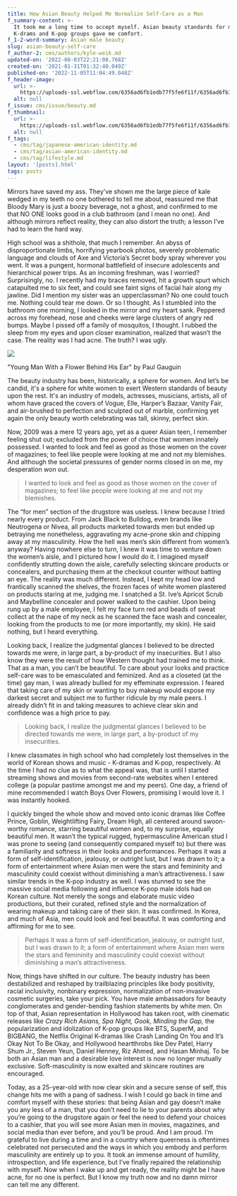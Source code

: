 ```yaml
---
title: How Asian Beauty Helped Me Normalize Self-Care as a Man
f_summary-content: >-
  It took me a long time to accept myself. Asian beauty standards for men in
  K-drams and K-pop groups gave me comfort.
f_1-2-word-summary: Asian male beauty
slug: asian-beauty-self-care
f_author-2: cms/authors/kyle-weik.md
updated-on: '2022-08-03T22:21:08.768Z'
created-on: '2021-01-31T01:32:40.049Z'
published-on: '2022-11-05T11:04:49.048Z'
f_header-image:
  url: >-
    https://uploads-ssl.webflow.com/6356ad6fb1edb77f5fe6f11f/6356ad6fb1edb72c15e6fb4a_60167540f744fddb099f97b3_35420Young20Man20with20a20Flower20Behind20his20Ear201891.jpeg
  alt: null
f_issue: cms/issue/beauty.md
f_thumbnail:
  url: >-
    https://uploads-ssl.webflow.com/6356ad6fb1edb77f5fe6f11f/6356ad6fb1edb782c1e6fb49_6016776e893a7f77adbd70d9_Screenshot202021-01-3120012449.jpeg
  alt: null
f_tags:
  - cms/tag/japanese-american-identity.md
  - cms/tag/asian-american-identity.md
  - cms/tag/lifestyle.md
layout: '[posts].html'
tags: posts
---
```


Mirrors have saved my ass. They’ve shown me the large piece of kale wedged in my teeth no one bothered to tell me about, reassured me that Bloody Mary is just a boozy beverage, not a ghost, and confirmed to me that NO ONE looks good in a club bathroom (and I mean no one). And although mirrors reflect reality, they can also distort the truth; a lesson I’ve had to learn the hard way.

High school was a shithole, that much I remember. An abyss of disproportionate limbs, horrifying yearbook photos, severely problematic language and clouds of Axe and Victoria’s Secret body spray wherever you went. It was a pungent, hormonal battlefield of insecure adolescents and hierarchical power trips. As an incoming freshman, was I worried? Surprisingly, no. I recently had my braces removed, hit a growth spurt which catapulted me to six feet, and could see faint signs of facial hair along my jawline. Did I mention my sister was an upperclassman? No one could touch me. Nothing could tear me down. Or so I thought. As I stumbled into the bathroom one morning, I looked in the mirror and my heart sank. Peppered across my forehead, nose and cheeks were large clusters of angry red bumps. Maybe I pissed off a family of mosquitos, I thought. I rubbed the sleep from my eyes and upon closer examination, realized that wasn’t the case. The reality was I had acne. The truth? I was ugly.

![](https://uploads-ssl.webflow.com/5ea52d95dddc5f21748c6b98/60167540f744fddb099f97b3_354%20Young%20Man%20with%20a%20Flower%20Behind%20his%20Ear%201891.jpg)

"Young Man With a Flower Behind His Ear" by Paul Gauguin

The beauty industry has been, historically, a sphere for women. And let’s be candid, it's a sphere for white women to exert Western standards of beauty upon the rest. It's an industry of models, actresses, musicians, artists, all of whom have graced the covers of Vogue, Elle, Harper’s Bazaar, Vanity Fair, and air-brushed to perfection and sculpted out of marble, confirming yet again the only beauty worth celebrating was tall, skinny, perfect skin.

Now, 2009 was a mere 12 years ago, yet as a queer Asian teen, I remember feeling shut out; excluded from the power of choice that women innately possessed. I wanted to look and feel as good as those women on the cover of magazines; to feel like people were looking at me and not my blemishes. And although the societal pressures of gender norms closed in on me, my desperation won out.

> I wanted to look and feel as good as those women on the cover of magazines; to feel like people were looking at me and not my blemishes.

The “for men” section of the drugstore was useless. I knew because I tried nearly every product. From Jack Black to Bulldog, even brands like Neutrogena or Nivea, all products marketed towards men but ended up betraying me nonetheless, aggravating my acne-prone skin and chipping away at my masculinity. How the hell was men’s skin different from women’s anyway? Having nowhere else to turn, I knew it was time to venture down the women’s aisle, and I pictured how I would do it. I imagined myself confidently strutting down the aisle, carefully selecting skincare products or concealers, and purchasing them at the checkout counter without batting an eye. The reality was much different. Instead, I kept my head low and frantically scanned the shelves, the frozen faces of white women plastered on products staring at me, judging me. I snatched a St. Ive’s Apricot Scrub and Maybelline concealer and power walked to the cashier. Upon being rung up by a male employee, I felt my face turn red and beads of sweat collect at the nape of my neck as he scanned the face wash and concealer, looking from the products to me (or more importantly, my skin). He said nothing, but I heard everything.

Looking back, I realize the judgmental glances I believed to be directed towards me were, in large part, a by-product of my insecurities. But I also know they were the result of how Western thought had trained me to think. That as a man, you can’t be beautiful. To care about your looks and practice self-care was to be emasculated and feminized. And as a closeted (at the time) gay man, I was already bullied for my effeminate expression. I feared that taking care of my skin or wanting to buy makeup would expose my darkest secret and subject me to further ridicule by my male peers. I already didn’t fit in and taking measures to achieve clear skin and confidence was a high price to pay.

> Looking back, I realize the judgmental glances I believed to be directed towards me were, in large part, a by-product of my insecurities.

I knew classmates in high school who had completely lost themselves in the world of Korean shows and music - K-dramas and K-pop, respectively. At the time I had no clue as to what the appeal was, that is until I started streaming shows and movies from second-rate websites when I entered college (a popular pastime amongst me and my peers). One day, a friend of mine recommended I watch Boys Over Flowers, promising I would love it. I was instantly hooked.

I quickly binged the whole show and moved onto iconic dramas like Coffee Prince, Goblin, Weightlifting Fairy, Dream High, all centered around swoon-worthy romance, starring beautiful women and, to my surprise, equally beautiful men. It wasn’t the typical rugged, hypermasculine American stud I was prone to seeing (and consequently compared myself to) but there was a familiarity and softness in their looks and performances. Perhaps it was a form of self-identification, jealousy, or outright lust, but I was drawn to it; a form of entertainment where Asian men were the stars and femininity and masculinity could coexist without diminishing a man’s attractiveness. I saw similar trends in the K-pop industry as well. I was stunned to see the massive social media following and influence K-pop male idols had on Korean culture. Not merely the songs and elaborate music video productions, but their curated, refined style and the normalization of wearing makeup and taking care of their skin. It was confirmed. In Korea, and much of Asia, men could look and feel beautiful. It was comforting and affirming for me to see.

> Perhaps it was a form of self-identification, jealousy, or outright lust, but I was drawn to it; a form of entertainment where Asian men were the stars and femininity and masculinity could coexist without diminishing a man’s attractiveness.

Now, things have shifted in our culture. The beauty industry has been destabilized and reshaped by trailblazing principles like body positivity, racial inclusivity, nonbinary expression, normalization of non-invasive cosmetic surgeries, take your pick. You have male ambassadors for beauty conglomerates and gender-bending fashion statements by white men. On top of that, Asian representation in Hollywood has taken root, with cinematic releases like _Crazy Rich Asians, Spa Night, Gook, Minding the Gap,_ the popularization and idolization of K-pop groups like BTS, SuperM, and BIGBANG, the Netflix Original K-dramas like Crash Landing On You and It’s Okay Not To Be Okay, and Hollywood heartthrobs like Dev Patel, Harry Shum Jr., Steven Yeun, Daniel Henney, Riz Ahmed, and Hasan Minhaj. To be both an Asian man and a desirable love interest is now no longer mutually exclusive. Soft-masculinity is now exalted and skincare routines are encouraged.

Today, as a 25-year-old with now clear skin and a secure sense of self, this change hits me with a pang of sadness. I wish I could go back in time and comfort myself with these stories: that being Asian and gay doesn’t make you any less of a man, that you don’t need to lie to your parents about why you’re going to the drugstore again or feel the need to defend your choices to a cashier, that you will see more Asian men in movies, magazines, and social media than ever before, and you’ll be proud. And I am proud. I’m grateful to live during a time and in a country where queerness is oftentimes celebrated not persecuted and the ways in which you embody and perform masculinity are entirely up to you. It took an immense amount of humility, introspection, and life experience, but I’ve finally repaired the relationship with myself. Now when I wake up and get ready, the reality might be I have acne, for no one is perfect. But I know my truth now and no damn mirror can tell me any different.

